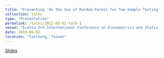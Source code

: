```yaml
---
title: "Presenting 'On the Use of Random Forest for Two-Sample Testing' "
collection: talks
type: "Presentation"
permalink: /talks/2012-03-01-talk-1
venue: "EcoSta 3rd International Conference on Econometrics and Statistics"
date: 2019-06-01
location: "Taichung, Taiwan"
---
```


[Slides](/files/HypoRF_presi.pdf)